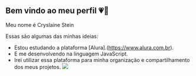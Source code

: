 ## Bem vindo ao meu perfil 💗💋

Meu nome é Cryslaine Stein

Essas são algumas das minhas ideias:

- Estou estudando a plataforma [Alura].(https://www.alura.com.br).
- E me desenvolvendo na linguagem JavaScript.
- Irei utilizar essa plataforma para minha organização e compartilhamento dos meus projetos.
  ![](https://tenor.com/tmr480dJm4O.gif)
